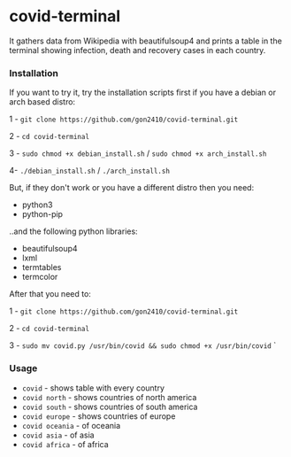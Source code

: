 # covid-terminal

It gathers data from Wikipedia with beautifulsoup4 and prints a table in the terminal showing infection, death and recovery cases in each country.


### Installation
If you want to try it, try the installation scripts first if you have a debian or arch based distro:

1 - `git clone https://github.com/gon2410/covid-terminal.git`

2 - `cd covid-terminal`

3 - `sudo chmod +x debian_install.sh` / `sudo chmod +x arch_install.sh`

4- `./debian_install.sh` / `./arch_install.sh`

But, if they don't work or you have a different distro then you need:
* python3
* python-pip

..and the following python libraries:
* beautifulsoup4
* lxml
* termtables
* termcolor

After that you need to:

1 - `git clone https://github.com/gon2410/covid-terminal.git`

2 - `cd covid-terminal`

3 - `sudo mv covid.py /usr/bin/covid && sudo chmod +x /usr/bin/covid`
`
 
### Usage
* `covid` - shows table with every country
* `covid north` - shows countries of north america
* `covid south` - shows countries of south america 
* `covid europe` - shows countries of europe
* `covid oceania` - of oceania
* `covid asia` - of asia
* `covid africa` - of africa
